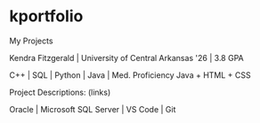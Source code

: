 # kportfolio
My Projects

Kendra Fitzgerald | University of Central Arkansas '26 | 3.8 GPA

C++ | SQL | Python | Java | Med. Proficiency Java + HTML + CSS

Project Descriptions: (links)

Oracle | Microsoft SQL Server | VS Code | Git
